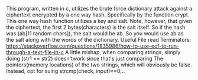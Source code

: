 This program, written in c, utilizes the brute force dictionary attack against
a ciphertext encrypted by a one way hash. Specifically by the function crypt.
This one way hash function utilizes a key and salt. Note, however, that given the
 ciphertext, the first 2 bytes(characters) is the salt itself. So if the hash was (ab[11 random chars]), the 
 salt would be ab. So you would use ab as the salt along with the words of the dictionary.
 Useful File read Terminators: 
 https://stackoverflow.com/questions/1835986/how-to-use-eof-to-run-through-a-text-file-in-c
 A little mishap, when comparing strings, simply doing (str1 == str2) doesn'twork since that's just comparing
 The pointers(memory locations) of the two strings, which will obviously be false.
 Instead, opt for suing strcmp(check, input)==0;..